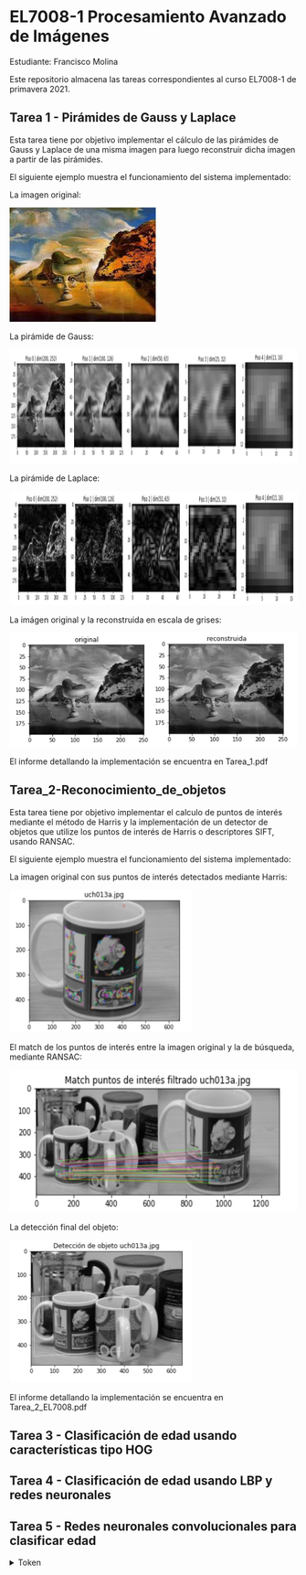 # EL7008-1 Procesamiento Avanzado de Imágenes

Estudiante: Francisco Molina

Este repositorio almacena las tareas correspondientes al curso EL7008-1 de primavera 2021.

## Tarea 1 - Pirámides de Gauss y Laplace

Esta tarea tiene por objetivo implementar el cálculo de las pirámides de Gauss y Laplace de una misma imagen para luego reconstruir dicha imagen a partir de las pirámides.

El siguiente ejemplo muestra el funcionamiento del sistema implementado:


La imagen original:

<img src="Tarea_1-Piramides_de_Gauss_y_Laplace/cuadro.jpg" alt="Imagen original" width="256" height="200"/>

La pirámide de Gauss:

<img src="Tarea_1-Piramides_de_Gauss_y_Laplace/piramideGauss.png" alt="Pirámide de Gauss" width="1509" height="200"/>

La pirámide de Laplace:

<img src="Tarea_1-Piramides_de_Gauss_y_Laplace/piramideLaplace.png" alt="Pirámide de Laplace" width="1509" height="200"/>

La imágen original y la reconstruida en escala de grises:

<img src="Tarea_1-Piramides_de_Gauss_y_Laplace/ogVSrec.png" alt="Original vs reconstrucción" width="512" height="200"/>

El informe detallando la implementación se encuentra en Tarea_1.pdf

## Tarea_2-Reconocimiento_de_objetos

Esta tarea tiene por objetivo implementar el calculo de puntos de interés mediante el método de Harris y la implementación de un detector de objetos que utilize los puntos de interés de Harris o descriptores SIFT, usando RANSAC.

El siguiente ejemplo muestra el funcionamiento del sistema implementado:

La imagen original con sus puntos de interés detectados mediante Harris:


<img src="Tarea_2-Reconocimiento_de_objetos/puntosInteres.png" alt="Detección de puntos de interés de Harris" width="320" height="250"/>


El match de los puntos de interés entre la imagen original y la de búsqueda, mediante RANSAC:

<img src="Tarea_2-Reconocimiento_de_objetos/matching.png" alt="Matching de puntos de interés con RANSAC" width="640" height="250"/>

La detección final del objeto:

<img src="Tarea_2-Reconocimiento_de_objetos/deteccion.png" alt="Detección del objeto" width="320" height="250"/>

El informe detallando la implementación se encuentra en Tarea_2_EL7008.pdf

## Tarea 3 - Clasificación de edad usando características tipo HOG

## Tarea 4 - Clasificación de edad usando LBP y redes neuronales

## Tarea 5 - Redes neuronales convolucionales para clasificar edad






<details> 
  <summary>Token </summary>
   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
</details>

